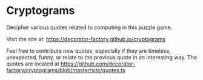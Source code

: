 # Cryptograms

Decipher various quotes related to computing in this puzzle game.

Visit the site at: https://decorator-factory.github.io/cryptograms

Feel free to contribute new quotes, especially if they are timeless,
unexpected, funny, or relate to the previous quote in an interesting way.
The quotes are located at https://github.com/decorator-factory/cryptograms/blob/master/site/quotes.ts
